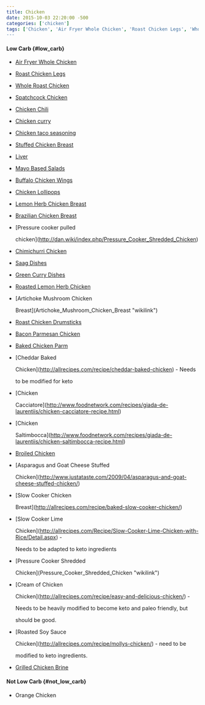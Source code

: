 ```yaml
---
title: Chicken
date: 2015-10-03 22:20:00 -500
categories: ['chicken']
tags: ['Chicken', 'Air Fryer Whole Chicken', 'Roast Chicken Legs', 'Whole Roast Chicken', 'Spatchcock Chicken', 'Chicken Chili', 'Chicken curry', 'Chicken taco seasoning', 'Stuffed Chicken Breast', 'Liver', 'Mayo Based Salads', 'Buffalo Chicken Wings', 'Ch... 'Chicken Saltimbocca', 'Broiled Chicken', 'Asparagus and Goat Cheese Stuffed Chicken', 'Slow Cooker Chicken Breast', 'Slow Cooker Lime Chicken', 'Pressure Cooker Shredded Chicken', 'Cream of Chicken Chicken', 'Roasted Soy Sauce Chicken', 'Grilled Chicken Brine', 'Orange Chicken']
---
```


#### Low Carb {#low_carb}

-   [Air Fryer Whole Chicken](Air_Fryer_Whole_Chicken "wikilink")
-   [Roast Chicken Legs](Roast_Chicken_Legs "wikilink")
-   [Whole Roast Chicken](Whole_Roast_Chicken "wikilink")
-   [Spatchcock Chicken](Spatchcock_Chicken "wikilink")
-   [Chicken Chili](Chicken_Chili "wikilink")
-   [Chicken curry](Chicken_curry "wikilink")
-   [Chicken taco seasoning](Chicken_taco_seasoning "wikilink")
-   [Stuffed Chicken Breast](Stuffed_Chicken_Breast "wikilink")
-   [Liver](Liver "wikilink")
-   [Mayo Based Salads](Mayo_Based_Salads "wikilink")
-   [Buffalo Chicken Wings](Buffalo_Chicken_Wings "wikilink")
-   [Chicken Lollipops](Chicken_Lollipops "wikilink")
-   [Lemon Herb Chicken Breast](Lemon_Herb_Chicken_Breast "wikilink")
-   [Brazilian Chicken Breast](Brazilian_Chicken_Breast "wikilink")
-   [Pressure cooker pulled
    chicken](http://dan.wiki/index.php/Pressure_Cooker_Shredded_Chicken)
-   [Chimichurri Chicken](Chimichurri_Chicken "wikilink")
-   [Saag Dishes](Saag_Dishes "wikilink")
-   [Green Curry Dishes](Green_Curry_Dishes "wikilink")
-   [Roasted Lemon Herb Chicken](Roasted_Lemon_Herb_Chicken "wikilink")
-   [Artichoke Mushroom Chicken
    Breast](Artichoke_Mushroom_Chicken_Breast "wikilink")
-   [Roast Chicken Drumsticks](Roast_Chicken_Drumsticks "wikilink")
-   [Bacon Parmesan Chicken](Bacon_Parmesan_Chicken "wikilink")
-   [Baked Chicken Parm](Baked_Chicken_Parm "wikilink")
-   [Cheddar Baked
    Chicken](http://allrecipes.com/recipe/cheddar-baked-chicken) - Needs
    to be modified for keto
-   [Chicken
    Cacciatore](http://www.foodnetwork.com/recipes/giada-de-laurentiis/chicken-cacciatore-recipe.html)
-   [Chicken
    Saltimbocca](http://www.foodnetwork.com/recipes/giada-de-laurentiis/chicken-saltimbocca-recipe.html)
-   [Broiled Chicken](Broiled_Chicken "wikilink")
-   [Asparagus and Goat Cheese Stuffed
    Chicken](http://www.justataste.com/2009/04/asparagus-and-goat-cheese-stuffed-chicken/)
-   [Slow Cooker Chicken
    Breast](http://allrecipes.com/recipe/baked-slow-cooker-chicken/)
-   [Slow Cooker Lime
    Chicken](http://allrecipes.com/Recipe/Slow-Cooker-Lime-Chicken-with-Rice/Detail.aspx) -
    Needs to be adapted to keto ingredients
-   [Pressure Cooker Shredded
    Chicken](Pressure_Cooker_Shredded_Chicken "wikilink")
-   [Cream of Chicken
    Chicken](http://allrecipes.com/recipe/easy-and-delicious-chicken/) -
    Needs to be heavily modified to become keto and paleo friendly, but
    should be good.
-   [Roasted Soy Sauce
    Chicken](http://allrecipes.com/recipe/mollys-chicken/) - need to be
    modified to keto ingredients.
-   [Grilled Chicken Brine](Grilled_Chicken_Brine "wikilink")

#### Not Low Carb {#not_low_carb}

-   Orange Chicken
